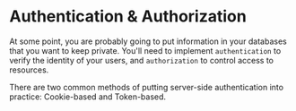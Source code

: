 # Authentication & Authorization

At some point, you are probably going to put information in your databases that you want to keep private. You'll need to implement `authentication` to verify the identity of your users, and `authorization` to control access to resources.  

There are two common methods of putting server-side authentication into practice: Cookie-based and Token-based.